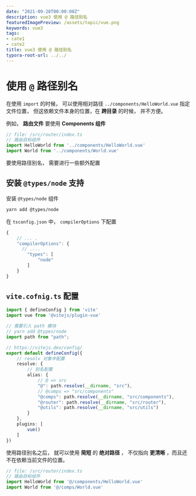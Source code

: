 ```yaml
---
date: "2021-09-28T00:00:00Z"
description: vue3 使用 @ 路径别名
featuredImagePreview: /assets/topic/vue.png
keywords: vue3
tags:
- cate1
- cate2
title: vue3 使用 @ 路径别名
typora-root-url: ../../
---
```



# 使用 `@` 路径别名

在使用 `import`  的时候， 可以使用相对路径 `../components/HelloWorld.vue` 指定文件位置， 但这依赖文件本身的位置，在 **跨目录** 的时候， 并不方便。

例如， **路由文件** 要使用 **Components 组件**

```ts
// file: /src/router/index.ts
// 路由目标组件
import HelloWorld from '../components/HelloWorld.vue'
import World from '../components/World.vue'
```

要使用路径别名， 需要进行一些额外配置

## 安装 `@types/node` 支持

安装 `@types/node` 组件

```bash
yarn add @types/node
```

在 `tsconfig.json` 中， `compilerOptions` 下配置

```ts
{
  	// ... ,
    "compilerOptions": {
      // ....
        "types": [
            "node"
        ]
    }
}
```

## `vite.cofnig.ts` 配置

```ts
import { defineConfig } from 'vite'
import vue from '@vitejs/plugin-vue'

// 需要引入 path 模块
// yarn add @types/node
import path from "path";

// https://vitejs.dev/config/
export default defineConfig({
  	// resolv 对象中配置
    resolve: {
      	// 别名配置
        alias: {
          	// @ => src
            "@": path.resolve(__dirname, "src"),
          	// @comps => "src/components"
            "@comps": path.resolve(__dirname, "src/components"),
            "@router": path.resolve(__dirname, "src/router"),
            "@utils": path.resolve(__dirname, "src/utils")
        }
    },
    plugins: [
        vue()
    ]
})

```

使用路径别名之后， 就可以使用 **简短** 的 **绝对路径** ， 不仅指向 **更清晰** ，而且还不在依赖当前文件的位置。

```ts
// file: /src/router/index.ts
// 路由目标组件
import HelloWorld from '@/components/HelloWorld.vue'
import World from '@/comps/World.vue'
```

